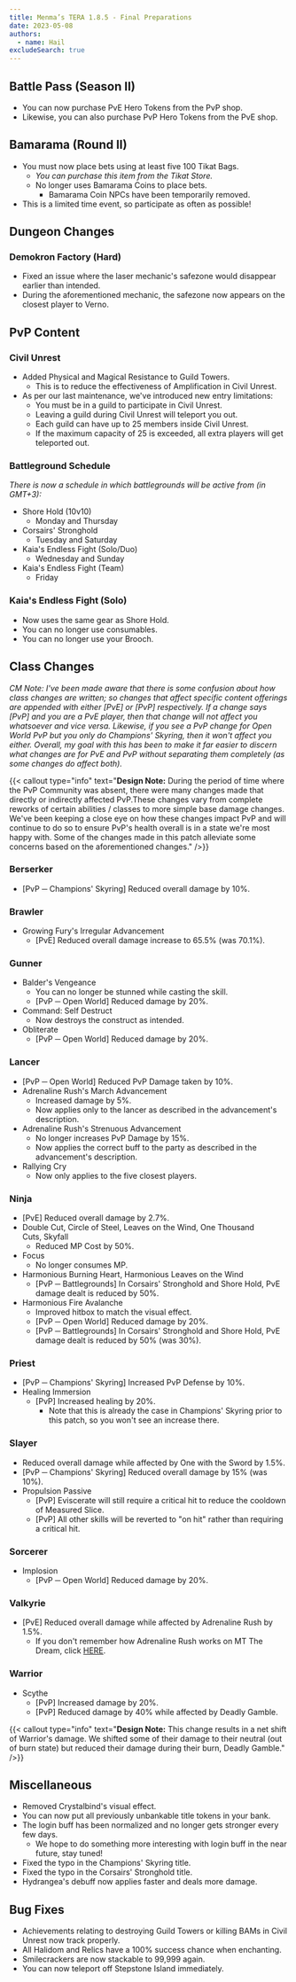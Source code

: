 ```yaml
---
title: Menma’s TERA 1.8.5 - Final Preparations
date: 2023-05-08
authors:
  - name: Hail
excludeSearch: true
---
```


Battle Pass (Season II)
-----------------------
-   You can now purchase PvE Hero Tokens from the PvP shop.
-   Likewise, you can also purchase PvP Hero Tokens from the PvE shop.

Bamarama (Round II)
-------------------

-   You must now place bets using at least five 100 Tikat Bags.
    -   *You can purchase this item from the Tikat Store.*
    -   No longer uses Bamarama Coins to place bets.
        -   Bamarama Coin NPCs have been temporarily removed.
-   This is a limited time event, so participate as often as possible!

Dungeon Changes
---------------

### Demokron Factory (Hard)

-   Fixed an issue where the laser mechanic's safezone would disappear earlier than intended.
-   During the aforementioned mechanic, the safezone now appears on the closest player to Verno.

PvP Content
-----------

### Civil Unrest

-   Added Physical and Magical Resistance to Guild Towers.
    -   This is to reduce the effectiveness of Amplification in Civil Unrest.
-   As per our last maintenance, we've introduced new entry limitations:
    -   You must be in a guild to participate in Civil Unrest.
    -   Leaving a guild during Civil Unrest will teleport you out.
    -   Each guild can have up to 25 members inside Civil Unrest.
    -   If the maximum capacity of 25 is exceeded, all extra players will get teleported out.

### Battleground Schedule

*There is now a schedule in which battlegrounds will be active from (in GMT+3):*

-   Shore Hold (10v10)
    -   Monday and Thursday
-   Corsairs' Stronghold
    -   Tuesday and Saturday
-   Kaia's Endless Fight (Solo/Duo)
    -   Wednesday and Sunday
-   Kaia's Endless Fight (Team)
    -   Friday

### Kaia's Endless Fight (Solo)

-   Now uses the same gear as Shore Hold.
-   You can no longer use consumables.
-   You can no longer use your Brooch.

Class Changes
-------------

*CM Note: I've been made aware that there is some confusion about how class changes are written; so changes that affect specific content offerings are appended with either [PvE] or [PvP] respectively. If a change says [PvP] and you are a PvE player, then that change will not affect you whatsoever and vice versa. Likewise, if you see a PvP change for Open World PvP but you only do Champions' Skyring, then it won't affect you either. Overall, my goal with this has been to make it far easier to discern what changes are for PvE and PvP without separating them completely (as some changes do affect both).*

{{< callout type="info" text="**Design Note:** During the period of time where the PvP Community was absent, there were many changes made that directly or indirectly affected PvP.These changes vary from complete reworks of certain abilities / classes to more simple base damage changes. We've been keeping a close eye on how these changes impact PvP and will continue to do so to ensure PvP's health overall is in a state we're most happy with. Some of the changes made in this patch alleviate some concerns based on the aforementioned changes." />}}

### Berserker

-   [PvP ─ Champions' Skyring] Reduced overall damage by 10%.

### Brawler

-   Growing Fury's Irregular Advancement
    -   [PvE] Reduced overall damage increase to 65.5% (was 70.1%).

### Gunner

-   Balder's Vengeance
    -   You can no longer be stunned while casting the skill.
    -   [PvP ─ Open World] Reduced damage by 20%.
-   Command: Self Destruct
    -   Now destroys the construct as intended.
-   Obliterate
    -   [PvP ─ Open World] Reduced damage by 20%.

### Lancer

-   [PvP ─ Open World] Reduced PvP Damage taken by 10%.
-   Adrenaline Rush's March Advancement
    -   Increased damage by 5%.
    -   Now applies only to the lancer as described in the advancement's description.
-   Adrenaline Rush's Strenuous Advancement
    -   No longer increases PvP Damage by 15%.
    -   Now applies the correct buff to the party as described in the advancement's description.
-   Rallying Cry
    -   Now only applies to the five closest players.

### Ninja

-   [PvE] Reduced overall damage by 2.7%.
-   Double Cut, Circle of Steel, Leaves on the Wind, One Thousand Cuts, Skyfall
    -   Reduced MP Cost by 50%.
-   Focus
    -   No longer consumes MP.
-   Harmonious Burning Heart, Harmonious Leaves on the Wind
    -   [PvP ─ Battlegrounds] In Corsairs' Stronghold and Shore Hold, PvE damage dealt is reduced by 50%.
-   Harmonious Fire Avalanche
    -   Improved hitbox to match the visual effect.
    -   [PvP ─ Open World] Reduced damage by 20%.
    -   [PvP ─ Battlegrounds] In Corsairs' Stronghold and Shore Hold, PvE damage dealt is reduced by 50% (was 30%).

### Priest

-   [PvP ─ Champions' Skyring] Increased PvP Defense by 10%.
-   Healing Immersion
    -   [PvP] Increased healing by 20%.
        -   Note that this is already the case in Champions' Skyring prior to this patch, so you won't see an increase there.

### Slayer

-   Reduced overall damage while affected by One with the Sword by 1.5%.
-   [PvP ─ Champions' Skyring] Reduced overall damage by 15% (was 10%).
-   Propulsion Passive
    -   [PvP] Eviscerate will still require a critical hit to reduce the cooldown of Measured Slice.
    -   [PvP] All other skills will be reverted to "on hit" rather than requiring a critical hit.

### Sorcerer

-   Implosion
    -   [PvP ─ Open World] Reduced damage by 20%.

### Valkyrie

-   [PvE] Reduced overall damage while affected by Adrenaline Rush by 1.5%.
    -   If you don't remember how Adrenaline Rush works on MT The Dream, click [HERE](https://menmastera.com/patch-notes-menmas-tera-1-6-pvp-returns-pve-systematic-changes-and-more/#Class_Changes).

### Warrior

-   Scythe
    -   [PvP] Increased damage by 20%.
    -   [PvP] Reduced damage by 40% while affected by Deadly Gamble.

{{< callout type="info" text="**Design Note:** This change results in a net shift of Warrior's damage. We shifted some of their damage to their neutral (out of burn state) but reduced their damage during their burn, Deadly Gamble." />}}


Miscellaneous
-------------

-   Removed Crystalbind's visual effect.
-   You can now put all previously unbankable title tokens in your bank.
-   The login buff has been normalized and no longer gets stronger every few days.
    -   We hope to do something more interesting with login buff in the near future, stay tuned!
-   Fixed the typo in the Champions' Skyring title.
-   Fixed the typo in the Corsairs' Stronghold title.
-   Hydrangea's debuff now applies faster and deals more damage.

Bug Fixes
---------

-   Achievements relating to destroying Guild Towers or killing BAMs in Civil Unrest now track properly.
-   All Halidom and Relics have a 100% success chance when enchanting.
-   Smilecrackers are now stackable to 99,999 again.
-   You can now teleport off Stepstone Island immediately.